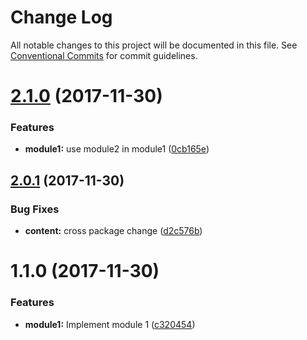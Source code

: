 # Change Log

All notable changes to this project will be documented in this file.
See [Conventional Commits](https://conventionalcommits.org) for commit guidelines.

<a name="2.1.0"></a>
# [2.1.0](https://github.com/yannickschuchmann/lerna-test/compare/v2.0.1...v2.1.0) (2017-11-30)


### Features

* **module1:** use module2 in module1 ([0cb165e](https://github.com/yannickschuchmann/lerna-test/commit/0cb165e))




<a name="2.0.1"></a>
## [2.0.1](https://github.com/yannickschuchmann/lerna-test/compare/v2.0.0...v2.0.1) (2017-11-30)


### Bug Fixes

* **content:** cross package change ([d2c576b](https://github.com/yannickschuchmann/lerna-test/commit/d2c576b))




<a name="1.1.0"></a>
# 1.1.0 (2017-11-30)


### Features

* **module1:** Implement module 1 ([c320454](https://github.com/yannickschuchmann/lerna-test/commit/c320454))
